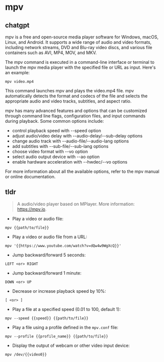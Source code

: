 # mpv 
## chatgpt 
mpv is a free and open-source media player software for Windows, macOS, Linux, and Android. It supports a wide range of audio and video formats, including network streams, DVD and Blu-ray video discs, and various file containers such as AVI, MP4, MOV, and MKV.

The mpv command is executed in a command-line interface or terminal to launch the mpv media player with the specified file or URL as input. Here's an example:

```
mpv video.mp4
```

This command launches mpv and plays the video.mp4 file. mpv automatically detects the format and codecs of the file and selects the appropriate audio and video tracks, subtitles, and aspect ratio.

mpv has many advanced features and options that can be customized through command line flags, configuration files, and input commands during playback. Some common options include:

- control playback speed with --speed option
- adjust audio/video delay with --audio-delay/--sub-delay options
- change audio track with --audio-file/--audio-lang options
- add subtitles with --sub-file/--sub-lang options
- choose video format with --vo option
- select audio output device with --ao option
- enable hardware acceleration with --hwdec/--vo options

For more information about all the available options, refer to the mpv manual or online documentation. 

## tldr 
 
> A audio/video player based on MPlayer.
> More information: <https://mpv.io>.

- Play a video or audio file:

`mpv {{path/to/file}}`

- Play a video or audio file from a URL:

`mpv '{{https://www.youtube.com/watch?v=dQw4w9WgXcQ}}'`

- Jump backward/forward 5 seconds:

`LEFT <or> RIGHT`

- Jump backward/forward 1 minute:

`DOWN <or> UP`

- Decrease or increase playback speed by 10%:

`[ <or> ]`

- Play a file at a specified speed (0.01 to 100, default 1):

`mpv --speed {{speed}} {{path/to/file}}`

- Play a file using a profile defined in the `mpv.conf` file:

`mpv --profile {{profile_name}} {{path/to/file}}`

- Display the output of webcam or other video input device:

`mpv /dev/{{video0}}`
